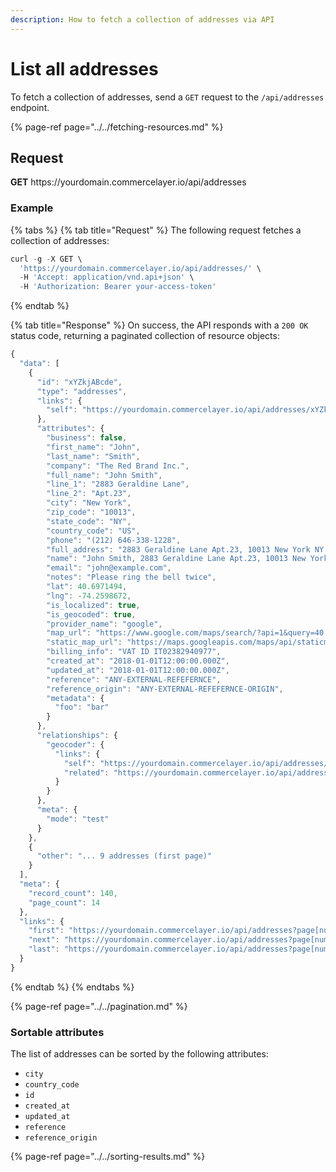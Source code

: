 ```yaml
---
description: How to fetch a collection of addresses via API
---
```


# List all addresses

To fetch a collection of addresses, send a `GET` request to the `/api/addresses` endpoint.

{% page-ref page="../../fetching-resources.md" %}

## Request

**GET** https://<i></i>yourdomain.commercelayer.io/api/addresses

### **Example**

{% tabs %}
{% tab title="Request" %}
The following request fetches a collection of addresses:

```javascript
curl -g -X GET \
  'https://yourdomain.commercelayer.io/api/addresses/' \
  -H 'Accept: application/vnd.api+json' \
  -H 'Authorization: Bearer your-access-token'
```
{% endtab %}

{% tab title="Response" %}
On success, the API responds with a `200 OK` status code, returning a paginated collection of resource objects:

```javascript
{
  "data": [
    {
      "id": "xYZkjABcde",
      "type": "addresses",
      "links": {
        "self": "https://yourdomain.commercelayer.io/api/addresses/xYZkjABcde"
      },
      "attributes": {
        "business": false,
        "first_name": "John",
        "last_name": "Smith",
        "company": "The Red Brand Inc.",
        "full_name": "John Smith",
        "line_1": "2883 Geraldine Lane",
        "line_2": "Apt.23",
        "city": "New York",
        "zip_code": "10013",
        "state_code": "NY",
        "country_code": "US",
        "phone": "(212) 646-338-1228",
        "full_address": "2883 Geraldine Lane Apt.23, 10013 New York NY (US) (212) 646-338-1228",
        "name": "John Smith, 2883 Geraldine Lane Apt.23, 10013 New York NY (US) (212) 646-338-1228",
        "email": "john@example.com",
        "notes": "Please ring the bell twice",
        "lat": 40.6971494,
        "lng": -74.2598672,
        "is_localized": true,
        "is_geocoded": true,
        "provider_name": "google",
        "map_url": "https://www.google.com/maps/search/?api=1&query=40.6971494,-74.2598672",
        "static_map_url": "https://maps.googleapis.com/maps/api/staticmap?center=40.6971494,-74.2598672&size=640x320&zoom=15",
        "billing_info": "VAT ID IT02382940977",
        "created_at": "2018-01-01T12:00:00.000Z",
        "updated_at": "2018-01-01T12:00:00.000Z",
        "reference": "ANY-EXTERNAL-REFEFERNCE",
        "reference_origin": "ANY-EXTERNAL-REFEFERNCE-ORIGIN",
        "metadata": {
          "foo": "bar"
        }
      },
      "relationships": {
        "geocoder": {
          "links": {
            "self": "https://yourdomain.commercelayer.io/api/addresses/xYZkjABcde/relationships/geocoder",
            "related": "https://yourdomain.commercelayer.io/api/addresses/xYZkjABcde/geocoder"
          }
        }
      },
      "meta": {
        "mode": "test"
      }
    },
    {
      "other": "... 9 addresses (first page)"
    }
  ],
  "meta": {
    "record_count": 140,
    "page_count": 14
  },
  "links": {
    "first": "https://yourdomain.commercelayer.io/api/addresses?page[number]=1&page[size]=10",
    "next": "https://yourdomain.commercelayer.io/api/addresses?page[number]=2&page[size]=10",
    "last": "https://yourdomain.commercelayer.io/api/addresses?page[number]=14&page[size]=10"
  }
}
```
{% endtab %}
{% endtabs %}

{% page-ref page="../../pagination.md" %}

### Sortable attributes

The list of addresses can be sorted by the following attributes:

* `city`
* `country_code`
* `id`
* `created_at`
* `updated_at`
* `reference`
* `reference_origin`

{% page-ref page="../../sorting-results.md" %}

